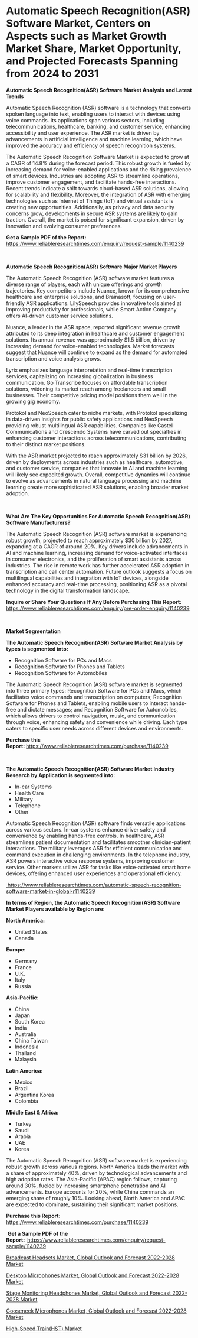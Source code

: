 <p><h1>Automatic Speech Recognition(ASR) Software Market, Centers on Aspects such as Market Growth Market Share, Market Opportunity, and Projected Forecasts Spanning from 2024 to 2031</h1></p><p><strong>Automatic Speech Recognition(ASR) Software Market Analysis and Latest Trends</strong></p>
<p><p>Automatic Speech Recognition (ASR) software is a technology that converts spoken language into text, enabling users to interact with devices using voice commands. Its applications span various sectors, including telecommunications, healthcare, banking, and customer service, enhancing accessibility and user experience. The ASR market is driven by advancements in artificial intelligence and machine learning, which have improved the accuracy and efficiency of speech recognition systems. </p><p>The Automatic Speech Recognition Software Market is expected to grow at a CAGR of 14.8% during the forecast period. This robust growth is fueled by increasing demand for voice-enabled applications and the rising prevalence of smart devices. Industries are adopting ASR to streamline operations, improve customer engagement, and facilitate hands-free interactions. Recent trends indicate a shift towards cloud-based ASR solutions, allowing for scalability and flexibility. Moreover, the integration of ASR with emerging technologies such as Internet of Things (IoT) and virtual assistants is creating new opportunities. Additionally, as privacy and data security concerns grow, developments in secure ASR systems are likely to gain traction. Overall, the market is poised for significant expansion, driven by innovation and evolving consumer preferences.</p></p>
<p><strong>Get a Sample PDF of the Report:&nbsp;</strong> <a href="https://www.reliableresearchtimes.com/enquiry/request-sample/1140239?utm_campaign=1565&utm_medium=2&utm_source=Github&utm_content=ia&utm_term=14102024&utm_id=automatic-speech-recognitionasr-software">https://www.reliableresearchtimes.com/enquiry/request-sample/1140239</a></p>
<p>&nbsp;</p>
<p><strong>Automatic Speech Recognition(ASR) Software Major Market Players</strong></p>
<p><p>The Automatic Speech Recognition (ASR) software market features a diverse range of players, each with unique offerings and growth trajectories. Key competitors include Nuance, known for its comprehensive healthcare and enterprise solutions, and Brainasoft, focusing on user-friendly ASR applications. LilySpeech provides innovative tools aimed at improving productivity for professionals, while Smart Action Company offers AI-driven customer service solutions.</p><p>Nuance, a leader in the ASR space, reported significant revenue growth attributed to its deep integration in healthcare and customer engagement solutions. Its annual revenue was approximately $1.5 billion, driven by increasing demand for voice-enabled technologies. Market forecasts suggest that Nuance will continue to expand as the demand for automated transcription and voice analysis grows.</p><p>Lyrix emphasizes language interpretation and real-time transcription services, capitalizing on increasing globalization in business communication. Go Transcribe focuses on affordable transcription solutions, widening its market reach among freelancers and small businesses. Their competitive pricing model positions them well in the growing gig economy.</p><p>Protokol and NeoSpeech cater to niche markets, with Protokol specializing in data-driven insights for public safety applications and NeoSpeech providing robust multilingual ASR capabilities. Companies like Castel Communications and Crescendo Systems have carved out specialties in enhancing customer interactions across telecommunications, contributing to their distinct market positions.</p><p>With the ASR market projected to reach approximately $31 billion by 2026, driven by deployments across industries such as healthcare, automotive, and customer service, companies that innovate in AI and machine learning will likely see expedited growth. Overall, competitive dynamics will continue to evolve as advancements in natural language processing and machine learning create more sophisticated ASR solutions, enabling broader market adoption.</p></p>
<p>&nbsp;</p>
<p><strong>What Are The Key Opportunities For Automatic Speech Recognition(ASR) Software Manufacturers?</strong></p>
<p><p>The Automatic Speech Recognition (ASR) software market is experiencing robust growth, projected to reach approximately $30 billion by 2027, expanding at a CAGR of around 20%. Key drivers include advancements in AI and machine learning, increasing demand for voice-activated interfaces in consumer electronics, and the proliferation of smart assistants across industries. The rise in remote work has further accelerated ASR adoption in transcription and call center automation. Future outlook suggests a focus on multilingual capabilities and integration with IoT devices, alongside enhanced accuracy and real-time processing, positioning ASR as a pivotal technology in the digital transformation landscape.</p></p>
<p><strong>Inquire or Share Your Questions If Any Before Purchasing This Report:</strong> <a href="https://www.reliableresearchtimes.com/enquiry/pre-order-enquiry/1140239?utm_campaign=1565&utm_medium=2&utm_source=Github&utm_content=ia&utm_term=14102024&utm_id=automatic-speech-recognitionasr-software">https://www.reliableresearchtimes.com/enquiry/pre-order-enquiry/1140239</a></p>
<p>&nbsp;</p>
<p><strong>Market Segmentation</strong></p>
<p><strong>The Automatic Speech Recognition(ASR) Software Market Analysis by types is segmented into:</strong></p>
<p><ul><li>Recognition Software for PCs and Macs</li><li>Recognition Software for Phones and Tablets</li><li>Recognition Software for Automobiles</li></ul></p>
<p><p>The Automatic Speech Recognition (ASR) software market is segmented into three primary types: Recognition Software for PCs and Macs, which facilitates voice commands and transcription on computers; Recognition Software for Phones and Tablets, enabling mobile users to interact hands-free and dictate messages; and Recognition Software for Automobiles, which allows drivers to control navigation, music, and communication through voice, enhancing safety and convenience while driving. Each type caters to specific user needs across different devices and environments.</p></p>
<p><strong>Purchase this Report:&nbsp;</strong><a href="https://www.reliableresearchtimes.com/purchase/1140239?utm_campaign=1565&utm_medium=2&utm_source=Github&utm_content=ia&utm_term=14102024&utm_id=automatic-speech-recognitionasr-software">https://www.reliableresearchtimes.com/purchase/1140239</a></p>
<p>&nbsp;</p>
<p><strong>The Automatic Speech Recognition(ASR) Software Market Industry Research by Application is segmented into:</strong></p>
<p><ul><li>In-car Systems</li><li>Health Care</li><li>Military</li><li>Telephone</li><li>Other</li></ul></p>
<p><p>Automatic Speech Recognition (ASR) software finds versatile applications across various sectors. In-car systems enhance driver safety and convenience by enabling hands-free controls. In healthcare, ASR streamlines patient documentation and facilitates smoother clinician-patient interactions. The military leverages ASR for efficient communication and command execution in challenging environments. In the telephone industry, ASR powers interactive voice response systems, improving customer service. Other markets utilize ASR for tasks like voice-activated smart home devices, offering enhanced user experiences and operational efficiency.</p></p>
<p><a href="https://www.reliableresearchtimes.com/automatic-speech-recognition-software-market-in-global-r1140239?utm_campaign=1565&utm_medium=2&utm_source=Github&utm_content=ia&utm_term=14102024&utm_id=automatic-speech-recognitionasr-software">&nbsp;https://www.reliableresearchtimes.com/automatic-speech-recognition-software-market-in-global-r1140239</a></p>
<p><strong>In terms of Region, the Automatic Speech Recognition(ASR) Software Market Players available by Region are:</strong></p>
<p>
    <p> <strong> North America: </strong>
        <ul>
            <li>United States</li>
            <li>Canada</li>
        </ul>
        </p> 
    <p> <strong> Europe: </strong>
        <ul>
            <li>Germany</li>
            <li>France</li>
            <li>U.K.</li>
            <li>Italy</li>
            <li>Russia</li>
        </ul>
        </p> 
    <p> <strong> Asia-Pacific: </strong>
        <ul>
            <li>China</li>
            <li>Japan</li>
            <li>South Korea</li>
            <li>India</li>
            <li>Australia</li>
            <li>China Taiwan</li>
            <li>Indonesia</li>
            <li>Thailand</li>
            <li>Malaysia</li>
        </ul>
        </p> 
    <p> <strong> Latin America: </strong>
        <ul>
            <li>Mexico</li>
            <li>Brazil</li>
            <li>Argentina Korea</li>
            <li>Colombia</li>
        </ul>
        </p> 
    <p> <strong> Middle East & Africa: </strong>
        <ul>
            <li>Turkey</li>
            <li>Saudi</li>
            <li>Arabia</li>
            <li>UAE</li>
            <li>Korea</li>
        </ul>
    </p>
    </p>
<p><p>The Automatic Speech Recognition (ASR) software market is experiencing robust growth across various regions. North America leads the market with a share of approximately 40%, driven by technological advancements and high adoption rates. The Asia-Pacific (APAC) region follows, capturing around 30%, fueled by increasing smartphone penetration and AI advancements. Europe accounts for 20%, while China commands an emerging share of roughly 10%. Looking ahead, North America and APAC are expected to dominate, sustaining their significant market positions.</p></p>
<p><strong>Purchase this Report: </strong><a href="https://www.reliableresearchtimes.com/purchase/1140239?utm_campaign=1565&utm_medium=2&utm_source=Github&utm_content=ia&utm_term=14102024&utm_id=automatic-speech-recognitionasr-software">https://www.reliableresearchtimes.com/purchase/1140239</a></p>
<p>&nbsp;<strong>Get a Sample PDF of the Report:&nbsp;&nbsp;</strong><a href="https://www.reliableresearchtimes.com/enquiry/request-sample/1140239?utm_campaign=1565&utm_medium=2&utm_source=Github&utm_content=ia&utm_term=14102024&utm_id=automatic-speech-recognitionasr-software">https://www.reliableresearchtimes.com/enquiry/request-sample/1140239</a></p>
<p><strong></strong></p>
<p><p><a href="https://www.linkedin.com/pulse/broadcast-headsets-market-global-outlook-forecast-2022-2028-ozxvf?trk=public_post_embed_feed-article-content&utm_campaign=1565&utm_medium=2&utm_source=Github&utm_content=ia&utm_term=14102024&utm_id=automatic-speech-recognitionasr-software">Broadcast Headsets Market, Global Outlook and Forecast 2022-2028 Market</a></p><p><a href="https://www.linkedin.com/pulse/desktop-microphones-market-global-outlook-forecast-2022-2028-wzhef?trk=public_post_embed_feed-article-content&utm_campaign=1565&utm_medium=2&utm_source=Github&utm_content=ia&utm_term=14102024&utm_id=automatic-speech-recognitionasr-software">Desktop Microphones Market, Global Outlook and Forecast 2022-2028 Market</a></p><p><a href="https://www.linkedin.com/pulse/stage-monitoring-headphones-market-global-outlook-forecast-2022-2028-fezzf?trk=public_post_embed_feed-article-content&utm_campaign=1565&utm_medium=2&utm_source=Github&utm_content=ia&utm_term=14102024&utm_id=automatic-speech-recognitionasr-software">Stage Monitoring Headphones Market, Global Outlook and Forecast 2022-2028 Market</a></p><p><a href="https://www.linkedin.com/pulse/gooseneck-microphones-market-global-outlook-forecast-2022-2028-dpsuf?trk=public_post_embed_feed-article-content&utm_campaign=1565&utm_medium=2&utm_source=Github&utm_content=ia&utm_term=14102024&utm_id=automatic-speech-recognitionasr-software">Gooseneck Microphones Market, Global Outlook and Forecast 2022-2028 Market</a></p><p><a href="https://github.com/gulaimolin/Market-Research-Report-List-6/blob/main/high-speed-trainhst-market.md?utm_campaign=1565&utm_medium=2&utm_source=Github&utm_content=ia&utm_term=14102024&utm_id=automatic-speech-recognitionasr-software">High-Speed Train(HST) Market</a></p></p>
